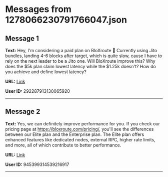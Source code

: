 # Messages from 1278066230791766047.json

## Message 1

**Text:** Hey, I'm considering a paid plan on BloXroute 🙂 Currently using Jito bundles, landing 4-6 blocks after target, which is quite slow, cause I have to rely on the next leader to be a Jito one. Will BloXroute improve this? Why does the $5k plan claim lowest latency while the $1.25k doesn't? How do you achieve and define lowest latency?

**URL:** [Link](https://discord.com/channels/638409433860407300/638409433860407302/1278066230791766047)

**User ID:** 292287913130065920

---

## Message 2

**Text:** Yes, we can definitely improve performance for you. If you check our pricing page at https://bloxroute.com/pricing/, you'll see the differences between our Elite plan and the Enterprise plan. The Elite plan offers enhanced features like dedicated nodes, external RPC, higher rate limits, and more, all of which contribute to better performance.

**URL:** [Link](https://discord.com/channels/638409433860407300/638409433860407302/1278069261293715478)

**User ID:** 945399314539216917

---

